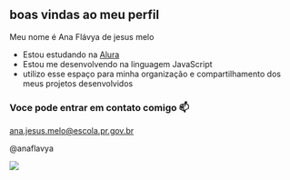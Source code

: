 ## boas vindas ao meu perfil

Meu nome é Ana Flávya de jesus melo

- Estou estudando na [Alura](https://www.alura.com.br)
- Estou me desenvolvendo na linguagem JavaScript
- utilizo esse espaço para minha organização e compartilhamento dos meus projetos desenvolvidos

 ### Voce pode entrar em contato comigo 📫
 
 ana.jesus.melo@escola.pr.gov.br

 @anaflavya 

 ![](https://media1.tenor.com/m/mCiM7CmGGI4AAAAC/naruto.gif)
